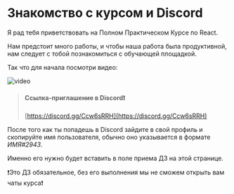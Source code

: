 # Знакомство с курсом и Discord

Я рад тебя приветствовать на Полном Практическом Курсе по React.

Нам предстоит много работы, и чтобы наша работа была продуктивной, нам следует с тобой познакомиться с обучающей площадкой.

Так что для начала посмотри видео:

![video](https://vimeo.com/680080951)

> #### Ссылка-приглашение в Discord❗️
> [https://discord.gg/Ccw6sRRH](https://discord.gg/Ccw6sRRH)

После того как ты попадешь в Discord зайдите в свой профиль и скопируйте имя пользователя, обычно оно указывается в формате *ИМЯ#2943*.

Именно его нужно будет вставить в поле приема ДЗ на этой странице.

❗️Это ДЗ обязательное, без его выполнения мы не сможем открыть вам чаты курса❗️

